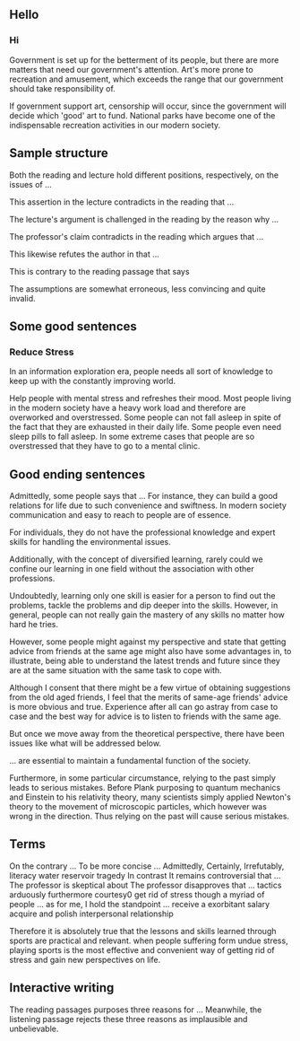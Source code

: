## Hello
### Hi

Government is set up for the betterment of its people, but there are more matters that need our government's attention. Art's more prone to recreation and amusement, which exceeds the range that our government should take responsibility of.

If government support art, censorship will occur, since the government will decide which 'good' art to fund. National parks have become one of the indispensable recreation activities in our modern society. 


## Sample structure

Both the reading and lecture hold different positions, respectively, on the issues of ...

This assertion in the lecture contradicts in the reading that ...

The lecture's argument is challenged in the reading by the reason why ...

The professor's claim contradicts in the reading which argues that ...

This likewise refutes the author in that ...

This is contrary to the reading passage that says

The assumptions are somewhat erroneous, less convincing and quite invalid.

## Some good sentences
### Reduce Stress
In an information exploration era, people needs all sort of knowledge to keep up with the constantly improving world.

Help people with mental stress and refreshes their mood. Most people living in the modern society have a heavy work load and therefore are overworked and overstressed. Some people can not fall asleep in spite of the fact that they are exhausted in their daily life. Some people even need sleep pills to fall asleep. In some extreme cases that people are so overstressed that they have to go to a mental clinic.

## Good ending sentences

Admittedly, some people says that ... 
For instance, they can build a good relations for life due to such convenience  and swiftness. In modern society communication and easy to reach to people are of essence. 

For individuals, they do not have the professional knowledge and expert skills for handling the environmental issues. 

Additionally, with the concept of diversified learning, rarely could we confine our learning in one field without the association with other professions.

Undoubtedly, learning only one skill is easier for a person to find out the problems, tackle the problems and dip deeper into the skills. However, in general, people can not really gain the mastery of any skills no matter how hard he tries.  

However, some people might against my perspective and state that getting advice from friends at the same age might also have some advantages in, to illustrate, being able to understand the latest trends and future since they are at the same situation with the same task to cope with.

Although I consent that there might be a few virtue of obtaining suggestions from the old aged friends, I feel that the merits of same-age friends' advice is more obvious and true. Experience after all can go astray from case to case and the best way for advice is to listen to friends with the same age.

But once we move away from the theoretical perspective, there have been issues like what will be addressed below. 

... are essential to maintain a fundamental function of the society.

Furthermore, in some particular circumstance, relying to the past simply leads to serious mistakes. Before Plank purposing to quantum mechanics and Einstein to his relativity theory, many scientists simply applied Newton's theory to the movement of microscopic particles, which however was wrong in the direction. Thus relying on the past will cause serious mistakes.




## Terms

On the contrary ...
To be more concise ...
Admittedly, 
Certainly, 
Irrefutably, 
literacy
water reservoir
tragedy
In contrast
It remains controversial that ...
The professor is skeptical about 
The professor disapproves that ...
tactics
arduously
furthermore
courtesy0 
get rid of stress
though a myriad of people ...
as for me, I hold the standpoint ...
receive a exorbitant salary 
acquire and polish interpersonal relationship

Therefore it is absolutely true that the lessons and skills learned through sports are practical and relevant.
when people suffering form undue stress, playing sports is the most effective and convenient way of getting rid of stress and gain new perspectives on life.





## Interactive writing
The reading passages purposes three reasons for ... Meanwhile, the listening passage rejects these three reasons as implausible and unbelievable.




